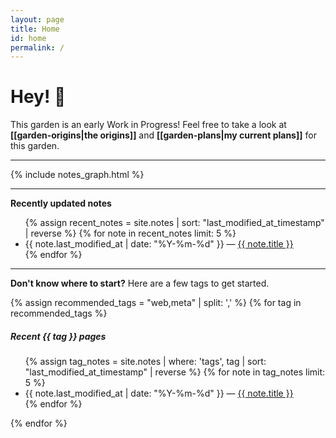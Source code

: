 ```yaml
---
layout: page
title: Home
id: home
permalink: /
---
```


# Hey! 🦊

This garden is an early Work in Progress! Feel free to take a look at **[[garden-origins|the origins]]** and **[[garden-plans|my current plans]]** for this garden.

<hr />

{% include notes_graph.html %}

<hr />

**Recently updated notes**

<ul>
  {% assign recent_notes = site.notes | sort: "last_modified_at_timestamp" | reverse %}
  {% for note in recent_notes limit: 5 %}
    <li>
      {{ note.last_modified_at | date: "%Y-%m-%d" }} — <a class="internal-link" href="{{ note.url }}">{{ note.title }}</a>
    </li>
  {% endfor %}
</ul>

<hr />

**Don't know where to start?** Here are a few tags to get started.

{% assign recommended_tags = "web,meta" | split: ',' %}
{% for tag in recommended_tags %}
##### Recent <span class="tag">{{ tag }}</span> pages
  <ul>
    {% assign tag_notes = site.notes | where: 'tags', tag | sort: "last_modified_at_timestamp" | reverse %}
    {% for note in tag_notes limit: 5 %}
      <li>
        {{ note.last_modified_at | date: "%Y-%m-%d" }} — <a class="internal-link" href="{{ note.url }}">{{ note.title }}</a>
      </li>
    {% endfor %}
  </ul>
{% endfor %}


<style>
  .wrapper {
    max-width: 46em;
  }
</style>
